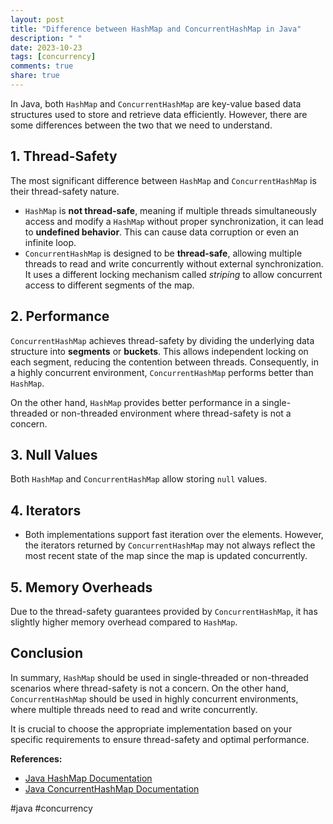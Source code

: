 ```yaml
---
layout: post
title: "Difference between HashMap and ConcurrentHashMap in Java"
description: " "
date: 2023-10-23
tags: [concurrency]
comments: true
share: true
---
```


In Java, both `HashMap` and `ConcurrentHashMap` are key-value based data structures used to store and retrieve data efficiently. However, there are some differences between the two that we need to understand. 

## 1. Thread-Safety

The most significant difference between `HashMap` and `ConcurrentHashMap` is their thread-safety nature. 

- `HashMap` is **not thread-safe**, meaning if multiple threads simultaneously access and modify a `HashMap` without proper synchronization, it can lead to **undefined behavior**. This can cause data corruption or even an infinite loop.
- `ConcurrentHashMap` is designed to be **thread-safe**, allowing multiple threads to read and write concurrently without external synchronization. It uses a different locking mechanism called *striping* to allow concurrent access to different segments of the map.

## 2. Performance

`ConcurrentHashMap` achieves thread-safety by dividing the underlying data structure into **segments** or **buckets**. This allows independent locking on each segment, reducing the contention between threads. Consequently, in a highly concurrent environment, `ConcurrentHashMap` performs better than `HashMap`.

On the other hand, `HashMap` provides better performance in a single-threaded or non-threaded environment where thread-safety is not a concern.

## 3. Null Values

Both `HashMap` and `ConcurrentHashMap` allow storing `null` values.

## 4. Iterators

- Both implementations support fast iteration over the elements. However, the iterators returned by `ConcurrentHashMap` may not always reflect the most recent state of the map since the map is updated concurrently.

## 5. Memory Overheads

Due to the thread-safety guarantees provided by `ConcurrentHashMap`, it has slightly higher memory overhead compared to `HashMap`.

## Conclusion

In summary, `HashMap` should be used in single-threaded or non-threaded scenarios where thread-safety is not a concern. On the other hand, `ConcurrentHashMap` should be used in highly concurrent environments, where multiple threads need to read and write concurrently.

It is crucial to choose the appropriate implementation based on your specific requirements to ensure thread-safety and optimal performance.

**References:**
- [Java HashMap Documentation](https://docs.oracle.com/javase/8/docs/api/java/util/HashMap.html)
- [Java ConcurrentHashMap Documentation](https://docs.oracle.com/javase/8/docs/api/java/util/concurrent/ConcurrentHashMap.html)

#java #concurrency